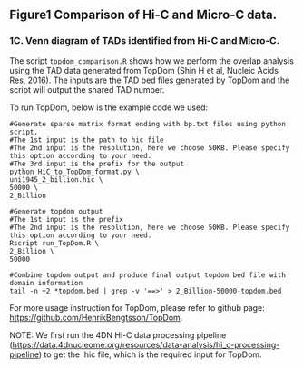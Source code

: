 ## Figure1 Comparison of Hi-C and Micro-C data.

### 1C. Venn diagram of TADs identified from Hi-C and Micro-C.

The script ```topdom_comparison.R``` shows how we perform the overlap analysis using the TAD data generated from TopDom (Shin H et al, Nucleic Acids Res, 2016).  The inputs are the TAD bed files generated by TopDom and the script will output the shared TAD number.

To run TopDom, below is the example code we used:
```
#Generate sparse matrix format ending with bp.txt files using python script. 
#The 1st input is the path to hic file
#The 2nd input is the resolution, here we choose 50KB. Please specify this option according to your need.
#The 3rd input is the prefix for the output
python HiC_to_TopDom_format.py \
uni1945_2_billion.hic \
50000 \
2_Billion
```
```
#Generate topdom output
#The 1st input is the prefix
#The 2nd input is the resolution, here we choose 50KB. Please specify this option according to your need.
Rscript run_TopDom.R \
2_Billion \
50000
```

```
#Combine topdom output and produce final output topdom bed file with domain information
tail -n +2 *topdom.bed | grep -v '==>' > 2_Billion-50000-topdom.bed
```
For more usage instruction for TopDom, please refer to github page: https://github.com/HenrikBengtsson/TopDom.

NOTE: We first run the 4DN Hi-C data processing pipeline (https://data.4dnucleome.org/resources/data-analysis/hi_c-processing-pipeline) to get the .hic file, which is the required input for TopDom. 
